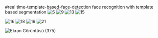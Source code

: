 #real time-template-based-face-detection
face recognition with template based segmentation
![5](https://user-images.githubusercontent.com/45233307/141516024-56a22280-b51f-46b4-8a9c-906c960a5631.JPG)
![9](https://user-images.githubusercontent.com/45233307/141516062-66e954ec-3653-4d9e-b6bd-737684c8f643.JPG)
![13](https://user-images.githubusercontent.com/45233307/141516096-c0b00e24-b216-476e-a545-34164c8e0f27.JPG)
![15](https://user-images.githubusercontent.com/45233307/141516108-f2ab3ab2-0ff2-431d-8a44-738c9443b9f6.JPG)

![16](https://user-images.githubusercontent.com/45233307/141516123-69985259-3a61-4de2-a3a9-92bf162526f6.JPG)
![18](https://user-images.githubusercontent.com/45233307/141516130-7b673193-ff9c-4133-8fe6-10c985d389a0.JPG)
![19](https://user-images.githubusercontent.com/45233307/141516139-f4833389-f53d-4dc0-bc54-dd47c37a63bc.JPG)
![21](https://user-images.githubusercontent.com/45233307/141516158-30361319-c722-4d96-9ece-2c6eb7be1c06.JPG)

![Ekran Görüntüsü (375)](https://user-images.githubusercontent.com/45233307/141516174-adb1448e-f802-42d3-94fa-f99433836be6.png)
